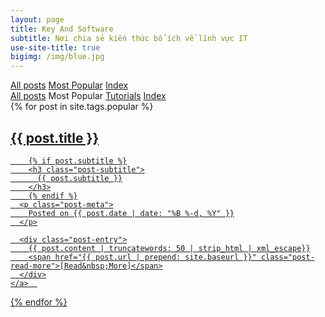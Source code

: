```yaml
---
layout: page
title: Key And Software
subtitle: Nơi chia sẻ kiến thức bổ ích về lĩnh vực IT
use-site-title: true
bigimg: /img/blue.jpg
---
```


<div class="list-filters">
  <a href="/" class="list-filter filter-selected">All posts</a>
  <a href="/popular" class="list-filter">Most Popular</a>
  <a href="/tags" class="list-filter">Index</a>
</div>

<div class="list-filters">
  <a href="/" class="list-filter">All posts</a>
  <span class="list-filter filter-selected">Most Popular</span>
  <a href="/tutorials" class="list-filter">Tutorials</a>
  <a href="/tags" class="list-filter">Index</a>
</div>

<div class="posts-list">
  {% for post in site.tags.popular %}
  <article>
    <a class="post-preview" href="{{ post.url | prepend: site.baseurl }}">
	    <h2 class="post-title">{{ post.title }}</h2>
	
	    {% if post.subtitle %}
	    <h3 class="post-subtitle">
	      {{ post.subtitle }}
	    </h3>
	    {% endif %}
      <p class="post-meta">
        Posted on {{ post.date | date: "%B %-d, %Y" }}
      </p>

      <div class="post-entry">
        {{ post.content | truncatewords: 50 | strip_html | xml_escape}}
        <span href="{{ post.url | prepend: site.baseurl }}" class="post-read-more">[Read&nbsp;More]</span>
      </div>
    </a>  
   </article>
  {% endfor %}
</div>
